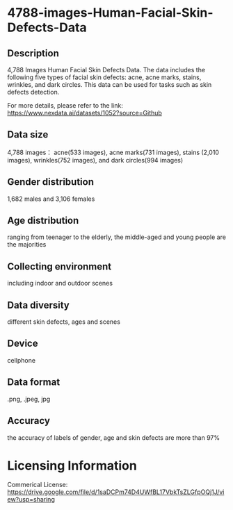 # 4788-images-Human-Facial-Skin-Defects-Data


## Description
4,788 Images Human Facial Skin Defects Data. The data includes the following five types of facial skin defects: acne, acne marks, stains, wrinkles, and dark circles. This data can be used for tasks such as skin defects detection.

For more details, please refer to the link: https://www.nexdata.ai/datasets/1052?source=Github


## Data size
4,788 images： acne(533 images), acne marks(731 images), stains (2,010 images), wrinkles(752 images), and dark circles(994 images)

## Gender distribution
1,682 males and 3,106 females

## Age distribution
ranging from teenager to the elderly, the middle-aged and young people are the majorities

## Collecting environment
including indoor and outdoor scenes

## Data diversity
different skin defects, ages and scenes

## Device
cellphone

## Data format
.png, .jpeg, jpg

## Accuracy
the accuracy of labels of gender, age and skin defects are more than 97%

# Licensing Information
Commerical License: https://drive.google.com/file/d/1saDCPm74D4UWfBL17VbkTsZLGfpOQj1J/view?usp=sharing
